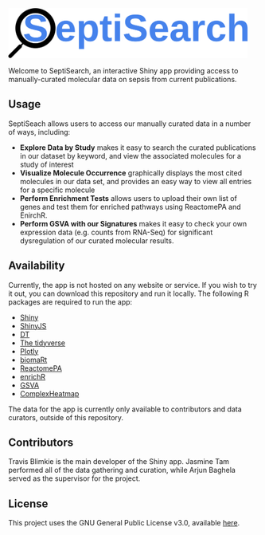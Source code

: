 <img src="www/septisearch.svg" height="100px">

Welcome to SeptiSearch, an interactive Shiny app providing access to
manually-curated molecular data on sepsis from current publications.

## Usage
SeptiSeach allows users to access our manually curated data in a number of ways, 
including:

- **Explore Data by Study** makes it easy to search the curated publications in
our dataset by keyword, and view the associated molecules for a study of 
interest
- **Visualize Molecule Occurrence** graphically displays the most cited molecules
in our data set, and provides an easy way to view all entries for a specific 
molecule
- **Perform Enrichment Tests** allows users to upload their own list of genes
and test them for enriched pathways using ReactomePA and EnirchR.
- **Perform GSVA with our Signatures** makes it easy to check your own 
expression data (e.g. counts from RNA-Seq) for significant dysregulation of our
curated molecular results.

## Availability
Currently, the app is not hosted on any website or service. If you wish to try
it out, you can download this repository and run it locally. The following R
packages are required to run the app:

- [Shiny](https://shiny.rstudio.com/)
- [ShinyJS](https://deanattali.com/shinyjs/)
- [DT](https://rstudio.github.io/DT/)
- [The tidyverse](https://www.tidyverse.org/)
- [Plotly](https://plotly.com/r/)
- [biomaRt](https://bioconductor.org/packages/biomaRt/)
- [ReactomePA](https://bioconductor.org/packages/ReactomePA)
- [enrichR](https://cran.r-project.org/package=enrichR)
- [GSVA](https://github.com/rcastelo/GSVA)
- [ComplexHeatmap](https://github.com/jokergoo/ComplexHeatmap)

The data for the app is currently only available to contributors and data 
curators, outside of this repository.

## Contributors
Travis Blimkie is the main developer of the Shiny app. Jasmine Tam performed all
of the data gathering and curation, while Arjun Baghela served as the supervisor
for the project.

## License
This project uses the GNU General Public License v3.0, available
[here](https://github.com/hancockinformatics/curation/blob/master/LICENSE).
